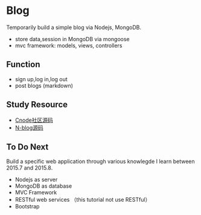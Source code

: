 # Blog 
Temporarily build a simple blog via Nodejs, MongoDB.<br>
* store data,session in MongoDB via mongoose
* mvc framework: models, views, controllers 

## Function
* sign up,log in,log out
* post blogs (markdown)

## Study Resource
* [Cnode社区源码](https://github.com/yxfanxiao/nodeclub)
* [N-blog源码](https://github.com/yxfanxiao/N-blog)

## To Do Next
Build a specific web application through various knowlegde I learn between 2015.7 and 2015.8.
* Nodejs as server
* MongoDB as database
* MVC Framework
* RESTful web services （this tutorial not use RESTful）
* Bootstrap
